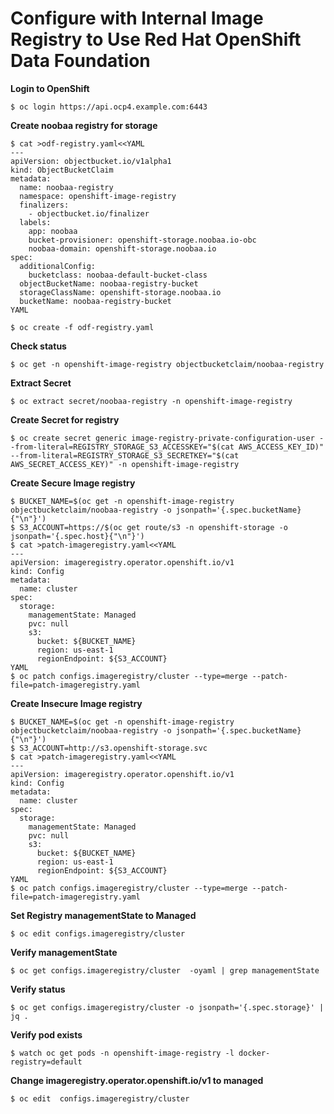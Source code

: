 # Configure with Internal Image Registry to Use Red Hat OpenShift Data Foundation


**Login to OpenShift**
```
$ oc login https://api.ocp4.example.com:6443
```

**Create noobaa registry for storage**
```
$ cat >odf-registry.yaml<<YAML
---
apiVersion: objectbucket.io/v1alpha1
kind: ObjectBucketClaim
metadata:
  name: noobaa-registry
  namespace: openshift-image-registry 
  finalizers:
    - objectbucket.io/finalizer
  labels:
    app: noobaa
    bucket-provisioner: openshift-storage.noobaa.io-obc
    noobaa-domain: openshift-storage.noobaa.io
spec:
  additionalConfig:
    bucketclass: noobaa-default-bucket-class
  objectBucketName: noobaa-registry-bucket
  storageClassName: openshift-storage.noobaa.io
  bucketName: noobaa-registry-bucket
YAML

$ oc create -f odf-registry.yaml
```

**Check status**
```
$ oc get -n openshift-image-registry objectbucketclaim/noobaa-registry
```

**Extract Secret** 
```
$ oc extract secret/noobaa-registry -n openshift-image-registry
```

**Create Secret for registry** 
```
$ oc create secret generic image-registry-private-configuration-user --from-literal=REGISTRY_STORAGE_S3_ACCESSKEY="$(cat AWS_ACCESS_KEY_ID)" --from-literal=REGISTRY_STORAGE_S3_SECRETKEY="$(cat AWS_SECRET_ACCESS_KEY)" -n openshift-image-registry
```

**Create Secure Image registry** 
```
$ BUCKET_NAME=$(oc get -n openshift-image-registry objectbucketclaim/noobaa-registry -o jsonpath='{.spec.bucketName}{"\n"}')
$ S3_ACCOUNT=https://$(oc get route/s3 -n openshift-storage -o jsonpath='{.spec.host}{"\n"}') 
$ cat >patch-imageregistry.yaml<<YAML
---
apiVersion: imageregistry.operator.openshift.io/v1
kind: Config
metadata:
  name: cluster
spec:
  storage:
    managementState: Managed 
    pvc: null
    s3:
      bucket: ${BUCKET_NAME}
      region: us-east-1
      regionEndpoint: ${S3_ACCOUNT}
YAML
$ oc patch configs.imageregistry/cluster --type=merge --patch-file=patch-imageregistry.yaml
```

**Create Insecure Image registry** 
```
$ BUCKET_NAME=$(oc get -n openshift-image-registry objectbucketclaim/noobaa-registry -o jsonpath='{.spec.bucketName}{"\n"}')
$ S3_ACCOUNT=http://s3.openshift-storage.svc
$ cat >patch-imageregistry.yaml<<YAML
---
apiVersion: imageregistry.operator.openshift.io/v1
kind: Config
metadata:
  name: cluster
spec:
  storage:
    managementState: Managed 
    pvc: null
    s3:
      bucket: ${BUCKET_NAME}
      region: us-east-1
      regionEndpoint: ${S3_ACCOUNT}
YAML
$ oc patch configs.imageregistry/cluster --type=merge --patch-file=patch-imageregistry.yaml
```

**Set Registry managementState to Managed**
```
$ oc edit configs.imageregistry/cluster 
```

**Verify managementState**
```
$ oc get configs.imageregistry/cluster  -oyaml | grep managementState
```

**Verify status**
```
$ oc get configs.imageregistry/cluster -o jsonpath='{.spec.storage}' | jq .
```

**Verify pod exists**
```
$ watch oc get pods -n openshift-image-registry -l docker-registry=default
```

**Change imageregistry.operator.openshift.io/v1 to managed**
```
$ oc edit  configs.imageregistry/cluster
```
